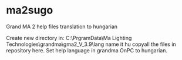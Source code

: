 # ma2sugo
Grand MA 2 help files translation to hungarian

Create new directory in:
C:\PrgramData\Ma Lighting Technologies\grandma\gma2_V_3.9\lang
name it hu
copyall the files in repository here.
Set help language in grandma OnPC to hungarian.
